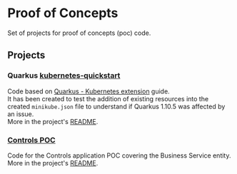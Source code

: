 # Proof of Concepts

Set of projects for proof of concepts (poc) code.

##  Projects

### Quarkus [kubernetes-quickstart](./kubernetes-quickstart)

Code based on [Quarkus - Kubernetes extension](https://quarkus.io/guides/deploying-to-kubernetes) guide.  
It has been created to test the addition of existing resources into the created `minikube.json` file to understand if Quarkus 1.10.5 was affected by an issue.  
More in the project's [README](./kubernetes-quickstart/README.md).

### [Controls POC](./controls)
Code for the Controls application POC covering the Business Service entity.
More in the project's [README](./controls/README.md).
